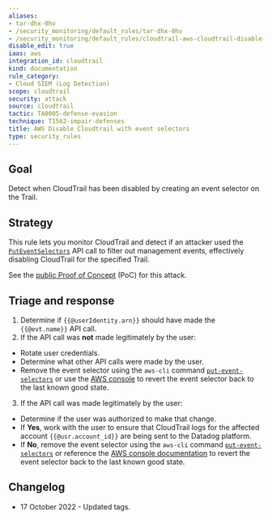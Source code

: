 ```yaml
---
aliases:
- tar-dhx-0hv
- /security_monitoring/default_rules/tar-dhx-0hv
- /security_monitoring/default_rules/cloudtrail-aws-cloudtrail-disable-through-event-selectors
disable_edit: true
iaas: aws
integration_id: cloudtrail
kind: documentation
rule_category:
- Cloud SIEM (Log Detection)
scope: cloudtrail
security: attack
source: cloudtrail
tactic: TA0005-defense-evasion
technique: T1562-impair-defenses
title: AWS Disable Cloudtrail with event selectors
type: security_rules
---
```


## Goal
Detect when CloudTrail has been disabled by creating an event selector on the Trail.

## Strategy
This rule lets you monitor CloudTrail and detect if an attacker used the [`PutEventSelectors`][1] API call to filter out management events, effectively disabling CloudTrail for the specified Trail.

See the [public Proof of Concept][2] (PoC) for this attack.

## Triage and response
1. Determine if `{{@userIdentity.arn}}` should have made the `{{@evt.name}}` API call.
2. If the API call was **not** made legitimately by the user:
  * Rotate user credentials.
  * Determine what other API calls were made by the user.
  * Remove the event selector using the `aws-cli` command [`put-event-selectors`][3] or use the [AWS console][4] to revert the event selector back to the last known good state.
3. If the API call was made legitimately by the user:
  * Determine if the user was authorized to make that change.
  * If **Yes**, work with the user to ensure that CloudTrail logs for the affected account `{{@usr.account_id}}` are being sent to the Datadog platform.
  * If **No**, remove the event selector using the `aws-cli` command [`put-event-selectors`][3] or reference the [AWS console documentation][4] to revert the event selector back to the last known good state.

## Changelog
* 17 October 2022 - Updated tags.

[1]: https://docs.aws.amazon.com/awscloudtrail/latest/APIReference/API_PutEventSelectors.html
[2]: https://github.com/RhinoSecurityLabs/Cloud-Security-Research/tree/master/AWS/cloudtrail_guardduty_bypass
[3]: https://docs.aws.amazon.com/cli/latest/reference/cloudtrail/put-event-selectors.html
[4]: https://docs.aws.amazon.com/awscloudtrail/latest/userguide/cloudtrail-update-a-trail-console.html
